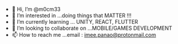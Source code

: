 - 👋 Hi, I’m @m0cm33
- 👀 I’m interested in ...doing things that MATTER !!!
- 🌱 I’m currently learning ... UNITY, REACT, FLUTTER
- 💞️ I’m looking to collaborate on ...MOBILE/GAMES DEVELOPMENT
- 📫 How to reach me ...email : imee.panao@protonmail.com

<!---
m0cm33/m0cm33 is a ✨ special ✨ repository because its `README.md` (this file) appears on your GitHub profile.
You can click the Preview link to take a look at your changes.
--->
